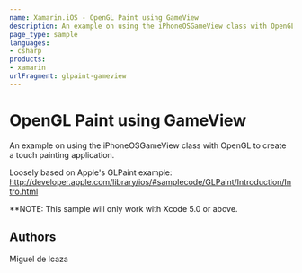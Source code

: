 ```yaml
---
name: Xamarin.iOS - OpenGL Paint using GameView
description: An example on using the iPhoneOSGameView class with OpenGL to create a touch painting application. Loosely based on Apple's GLPaint example...
page_type: sample
languages:
- csharp
products:
- xamarin
urlFragment: glpaint-gameview
---
```

# OpenGL Paint using GameView

An example on using the iPhoneOSGameView class with OpenGL
to create a touch painting application.

Loosely based on Apple's GLPaint example:
http://developer.apple.com/library/ios/#samplecode/GLPaint/Introduction/Intro.html

**NOTE: This sample will only work with Xcode 5.0 or above.

## Authors

Miguel de Icaza
